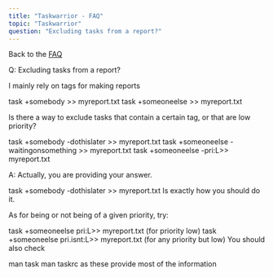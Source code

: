 ```yaml
---
title: "Taskwarrior - FAQ"
topic: "Taskwarrior"
question: "Excluding tasks from a report?"
---
```


Back to the [FAQ](/support/faq)

Q: Excluding tasks from a report?

I mainly rely on tags for making reports

task +somebody >> myreport.txt
task +someoneelse >> myreport.txt
 

Is there a way to exclude tasks that contain a certain tag, or that are low priority?

task +somebody -dothislater >> myreport.txt
task +someoneelse -waitingonsomething >> myreport.txt
task +someoneelse -pri:L>> myreport.txt<Paste>

A: Actually, you are providing your answer.

task +somebody -dothislater >> myreport.txt
Is exactly how you should do it.

As for being or not being of a given priority, try:

task +someoneelse pri:L>> myreport.txt  (for priority low)
task +someoneelse pri.isnt:L>> myreport.txt  (for any priority but low)
You should also check

man task
man taskrc
as these provide most of the information


